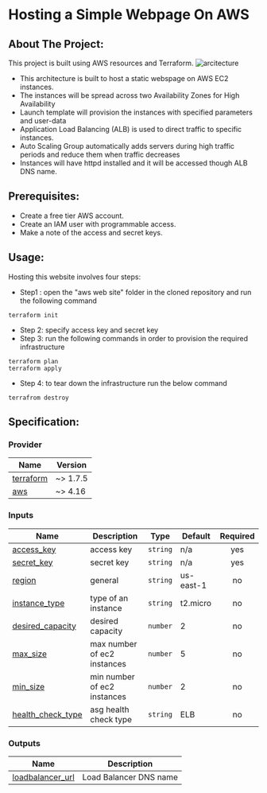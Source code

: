 # Hosting a Simple Webpage On AWS

## About The Project:

This project is built using AWS resources and Terraform.
![arcitecture](https://github.com/AnastasiaShvydkaiia/AWS-website/assets/166436183/0cb08d80-c555-488f-aef1-b9dc1d3df366)
- This architecture is built to host a static webspage on AWS EC2 instances.
- The instances will be spread across two Availability Zones for High Availability
- Launch template will provision the instances with specified parameters and user-data
- Application Load Balancing (ALB) is used to direct traffic to specific instances. 
- Auto Scaling Group automatically adds servers during high traffic periods and reduce them when traffic decreases
- Instances will have httpd installed and it will be accessed though ALB DNS name.

## Prerequisites:
- Create a free tier AWS account.
- Create an IAM user with programmable access.
- Make a note of the access and secret keys.

## Usage:
Hosting this website involves four steps:

+ Step1 : open the "aws web site" folder in the cloned repository and run the following command
```
terraform init
```
+ Step 2: specify access key and secret key 
+ Step 3: run the following commands in order to provision the required infrastructure
```
terraform plan
terraform apply
```
+ Step 4: to tear down the infrastructure run the below command
```
terrafrom destroy
```
<!-- BEGIN_Specification: -->
## Specification:

### Provider
| Name | Version |
|------|---------|
| <a name="requirement_terraform"></a> [terraform](#requirement\_terraform) | ~> 1.7.5 |
| <a name="requirement_aws"></a> [aws](#requirement\_aws) | ~> 4.16 |

### Inputs
| Name | Description | Type | Default | Required |
|------|-------------|------|---------|:--------:|
| <a name="access_key"></a> [access\_key](#input\_access\_key) | access key | `string` | n/a | yes |
| <a name="secret_key"></a> [secret\_key](#input\_secret\_key) | secret key | `string` | n/a | yes |
| <a name="input_region"></a> [region](#input\_region) | general | `string` | us-east-1 | no |
| <a name="input_instance_type"></a> [instance\_type](#input\_instance\_type) | type of an instance | `string` | t2.micro | no |
| <a name="input_desired_capacity"></a> [desired\_capacity](#input\_desired\_capacity) | desired capacity | `number` | 2 | no |
| <a name="input_max_size"></a> [max\_size](#input\_max\_size) | max number of ec2 instances | `number` | 5 | no |
| <a name="input_min_size"></a> [min\_size](#input\_min\_size) | min number of ec2 instances | `number` | 2 | no |
| <a name="input_health_check_type"></a> [health\_check\_type](#input\_health\_check\_type) | asg health check type | `string` | ELB | no |

### Outputs

| Name | Description |
|------|-------------|
| <a name="loadbalancer_url"></a> [loadbalancer\_url](#output\_loadbalancer\_url) | Load Balancer DNS name  |

<!-- END_Specification: -->
